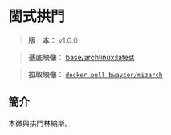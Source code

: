 閩式拱門
=======


> **版　本：** v1.0.0

> **基底映像：** [base/archlinux:latest](https://hub.docker.com/r/base/archlinux/)

> **拉取映像：** [`docker pull bwaycer/mizarch`](https://hub.docker.com/r/bwaycer/mizarch/)



## 簡介


本微與拱門林納斯。

